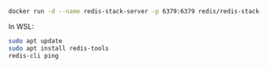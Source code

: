 ```bash
docker run -d --name redis-stack-server -p 6379:6379 redis/redis-stack-server:latest
```

In WSL:
```bash
sudo apt update
sudo apt install redis-tools
redis-cli ping
```